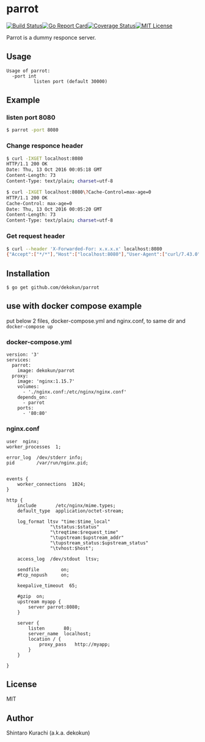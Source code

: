 # parrot

[![Build Status](https://travis-ci.org/dekokun/parrot.svg?branch=master)](https://travis-ci.org/dekokun/parrot)[![Go Report Card](https://goreportcard.com/badge/github.com/dekokun/parrot)](https://goreportcard.com/report/github.com/dekokun/parrot)[![Coverage Status](https://coveralls.io/repos/github/dekokun/parrot/badge.svg?branch=travis_test)](https://coveralls.io/github/dekokun/parrot?branch=travis_test)[![MIT License](http://img.shields.io/badge/license-MIT-blue.svg?style=flat)](LICENSE)

Parrot is a dummy responce server.

## Usage

```
Usage of parrot:
  -port int
          listen port (default 30000)
```

## Example

### listen port 8080

```bash
$ parrot -port 8080
```

### Change responce header

```bash
$ curl -IXGET localhost:8080
HTTP/1.1 200 OK
Date: Thu, 13 Oct 2016 00:05:18 GMT
Content-Length: 73
Content-Type: text/plain; charset=utf-8

$ curl -IXGET localhost:8080\?Cache-Control=max-age=0
HTTP/1.1 200 OK
Cache-Control: max-age=0
Date: Thu, 13 Oct 2016 00:05:20 GMT
Content-Length: 73
Content-Type: text/plain; charset=utf-8
```

### Get request header

```bash
$ curl --header 'X-Forwarded-For: x.x.x.x' localhost:8080
{"Accept":["*/*"],"Host":["localhost:8080"],"User-Agent":["curl/7.43.0"],"X-Forwarded-For":["x.x.x.x"]}
```

## Installation

```
$ go get github.com/dekokun/parrot
```

## use with docker compose example

put below 2 files, docker-compose.yml and nginx.conf, to same dir and `docker-compose up`

### docker-compose.yml

```
version: '3'
services:
  parrot:
    image: dekokun/parrot
  proxy:
    image: 'nginx:1.15.7'
    volumes:
      - './nginx.conf:/etc/nginx/nginx.conf'
    depends_on:
      - parrot
    ports:
      - '80:80'
```

### nginx.conf
```
user  nginx;
worker_processes  1;

error_log  /dev/stderr info;
pid        /var/run/nginx.pid;


events {
    worker_connections  1024;
}

http {
    include       /etc/nginx/mime.types;
    default_type  application/octet-stream;

    log_format ltsv "time:$time_local"
                "\tstatus:$status"
                "\treqtime:$request_time"
                "\tupstream:$upstream_addr"
                "\tupstream_status:$upstream_status"
                "\tvhost:$host";

    access_log  /dev/stdout  ltsv;

    sendfile        on;
    #tcp_nopush     on;

    keepalive_timeout  65;

    #gzip  on;
    upstream myapp {
        server parrot:8080;
    }

    server {
        listen       80;
        server_name  localhost;
        location / {
            proxy_pass   http://myapp;
        }
    }

}
```

## License

MIT

## Author

Shintaro Kurachi (a.k.a. dekokun)
